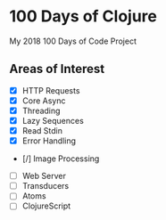 # 100 Days of Clojure

My 2018 100 Days of Code Project

## Areas of Interest
- [X] HTTP Requests
- [X] Core Async
- [X] Threading
- [X] Lazy Sequences
- [X] Read Stdin
- [X] Error Handling
- [/] Image Processing
- [ ] Web Server
- [ ] Transducers
- [ ] Atoms
- [ ] ClojureScript
